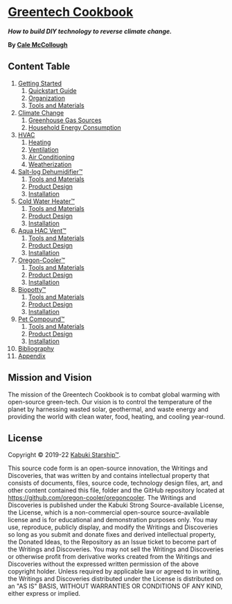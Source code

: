 # [Greentech Cookbook](github.com/oregon-cooler/greentech_cookbook)

***How to build DIY technology to reverse climate change.***

**By [Cale McCollough](https://cookingwithcale.org)**

## Content Table

1. [Getting Started](./getting_started)
   1. [Quickstart Guide](./getting_started/quickstart_guide)
   1. [Organization](./getting_started/organization)
   1. [Tools and Materials](./salt-log_dehumidifier/tools_and_materials)
1. [Climate Change](./climate_change)
   1. [Greenhouse Gas Sources](./climate_change/greenhouse_gas_sources)
   1. [Household Energy Consumption](./climate_change/household_energy_consumption)
1. [HVAC](./hvac)
   1. [Heating](./hvac/heating)
   1. [Ventilation](./hvac/ventilation)
   1. [Air Conditioning](./hvac/air_conditioning)
   1. [Weatherization](./hvac/weatherization)
1. [Salt-log Dehumidifier™](./salt-log_dehumidifier)
   1. [Tools and Materials](./salt-log_dehumidifier/tools_and_materials)
   1. [Product Design](./salt-log_dehumidifier/product_design)
   1. [Installation](./salt-log_dehumidifier/installation)
1. [Cold Water Heater™](./cold_water_heater)
   1. [Tools and Materials](./cold_water_heater/tools_and_materials)
   1. [Product Design](./cold_water_heater/product_design)
   1. [Installation](./cold_water_heater/installation)
1. [Aqua HAC Vent™](./aqua_hacv)
   1. [Tools and Materials](./aqua_hacv/tools_and_materials)
   1. [Product Design](./aqua_hacv/product_design)
   1. [Installation](./aqua_hacv/installation)
1. [Oregon-Cooler™](./oregon-cooler)
   1. [Tools and Materials](./oregon-cooler/tools_and_materials)
   1. [Product Design](./oregon-cooler/product_design)
   1. [Installation](./oregon-cooler/installation)
1. [Biopotty™](./biopotty)
   1. [Tools and Materials](./biopotty/tools_and_materials)
   1. [Product Design](./biopotty/product_design)
   1. [Installation](./biopotty/installation)
1. [Pet Compound™](./pet_compound)
   1. [Tools and Materials](./pet_compound/tools_and_materials)
   1. [Product Design](./pet_compound/product_design)
   1. [Installation](./pet_compound/installation)
1. [Bibliography](./bibliography)
1. [Appendix](./appendix)

## Mission and Vision

The mission of the Greentech Cookbook is to combat global warming with open-source green-tech. Our vision is to control the temperature of the planet by harnessing wasted solar, geothermal, and waste energy and providing the world with clean water, food, heating, and cooling year-round.

## License

Copyright © 2019-22 [Kabuki Starship™](https://kabukistarship.com).

This source code form is an open-source innovation, the Writings and Discoveries, that was written by and contains intellectual property that consists of documents, files, source code, technology design files, art, and other content contained this file, folder and the GitHub repository located at <https://github.com/oregon-cooler/oregoncooler>. The Writings and Discoveries is published under the Kabuki Strong Source-available License, the License, which is a non-commercial open-source source-available license and is for educational and demonstration purposes only. You may use, reproduce, publicly display, and modify the Writings and Discoveries so long as you submit and donate fixes and derived intellectual property, the Donated Ideas, to the Repository as an Issue ticket to become part of the Writings and Discoveries. You may not sell the Writings and Discoveries or otherwise profit from derivative works created from the Writings and Discoveries without the expressed written permission of the above copyright holder. Unless required by applicable law or agreed to in writing, the Writings and Discoveries distributed under the License is distributed on an "AS IS" BASIS, WITHOUT WARRANTIES OR CONDITIONS OF ANY KIND, either express or implied.
